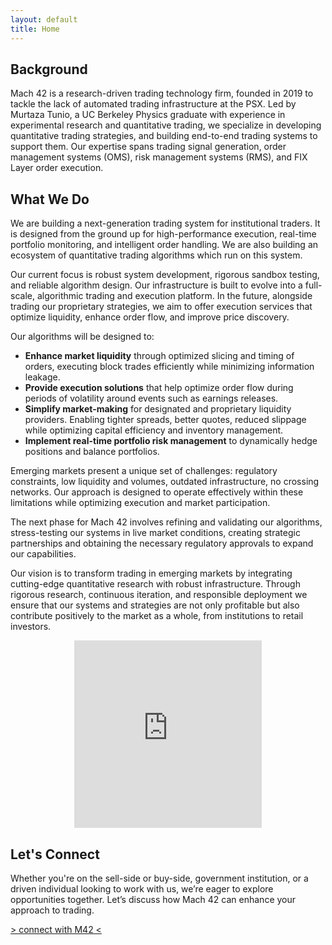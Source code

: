 ```yaml
---
layout: default
title: Home
---
```


## Background

Mach 42 is a research-driven trading technology firm, founded in 2019 to tackle the lack of automated trading infrastructure at the PSX. Led by Murtaza Tunio, a UC Berkeley Physics graduate with experience in experimental research and quantitative trading, we specialize in developing quantitative trading strategies, and building end-to-end trading systems to support them. Our expertise spans trading signal generation, order management systems (OMS), risk management systems (RMS), and FIX Layer  order execution.



## What We Do

We are building a next-generation trading system for institutional traders. It is designed from the ground up for high-performance execution, real-time portfolio monitoring, and intelligent order handling. We are also building an ecosystem of quantitative trading algorithms which run on this system.

Our current focus is robust system development, rigorous sandbox testing, and reliable algorithm design. Our infrastructure is built to evolve into a full-scale, algorithmic trading and execution platform. In the future, alongside trading our proprietary strategies, we aim to offer execution services that optimize liquidity, enhance order flow, and improve price discovery.

Our algorithms will be designed to:
- **Enhance market liquidity** through optimized slicing and timing of orders, executing block trades efficiently while minimizing information leakage.
- **Provide execution solutions** that help optimize order flow during periods of volatility around events such as earnings releases.
- **Simplify market-making** for designated and proprietary liquidity providers. Enabling tighter spreads, better quotes, reduced slippage while optimizing capital efficiency and inventory management.
- **Implement real-time portfolio risk management** to dynamically hedge positions and balance portfolios.


Emerging markets present a unique set of challenges: regulatory constraints, low liquidity and volumes, outdated infrastructure, no crossing networks. Our approach is designed to operate effectively within these limitations while optimizing execution and market participation.

The next phase for Mach 42 involves refining and validating our algorithms, stress-testing our systems in live market conditions, creating strategic partnerships and obtaining the necessary regulatory approvals to expand our capabilities.

Our vision is to transform trading in emerging markets by integrating cutting-edge quantitative research with robust infrastructure. Through rigorous research, continuous iteration, and responsible deployment we ensure that our systems and strategies are not only profitable but also contribute positively to the market as a whole, from institutions to retail investors.

<div style="text-align:center"> 
    <iframe src="https://openprocessing.org/sketch/2554156/embed/?plusEmbedHash=d4829e84&userID=152317&plusEmbedFullscreen=true&show=sketch" width="300" height="300" style="border: none;"></iframe>
<br>
</div>

## **Let's Connect**

Whether you're on the sell-side or buy-side, government institution, or a driven individual looking to work with us, we’re eager to explore opportunities together. Let’s discuss how Mach 42 can enhance your approach to trading.

[> connect with M42 <](./connect.html)

